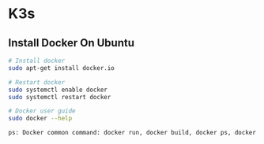 # K3s

## Install Docker On Ubuntu

```sh
# Install docker
sudo apt-get install docker.io
```

```sh
# Restart docker
sudo systemctl enable docker
sudo systemctl restart docker
```

```sh
# Docker user guide
sudo docker --help
```

```sh
ps: Docker common command: docker run, docker build, docker ps, docker create
```



